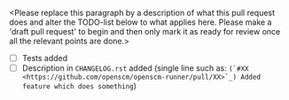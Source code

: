 <Please replace this paragraph by a description of what this pull request does and alter the TODO-list below to what applies here. Please make a 'draft pull request' to begin and then only mark it as ready for review once all the relevant points are done.>

- [ ] Tests added
- [ ] Description in ``CHANGELOG.rst`` added (single line such as: ``(`#XX <https://github.com/openscm/openscm-runner/pull/XX>`_) Added feature which does something``)
